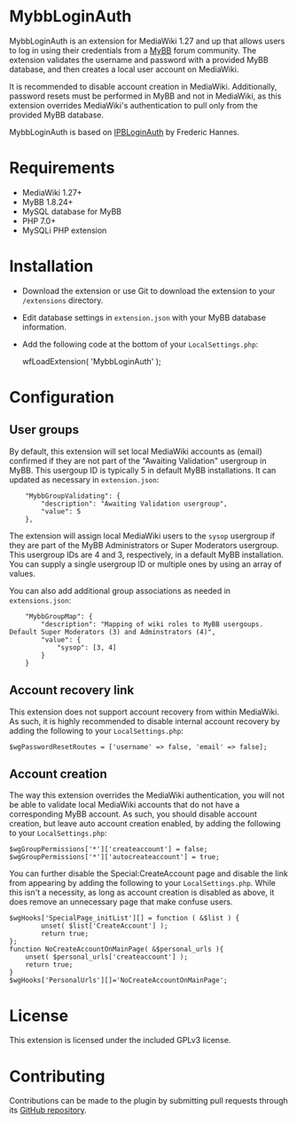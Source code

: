 # MybbLoginAuth

MybbLoginAuth is an extension for MediaWiki 1.27 and up that allows users to log in using their credentials from a [MyBB](https://www.mybb.com) forum community. The extension validates the username and password with a provided MyBB database, and then creates a local user account on MediaWiki.

It is recommended to disable account creation in MediaWiki. Additionally, password resets must be performed in MyBB and not in MediaWiki, as this extension overrides MediaWiki's authentication to pull only from the provided MyBB database.

MybbLoginAuth is based on [IPBLoginAuth](https://www.github.com/FHannes/IPBLoginAuth) by Frederic Hannes.

# Requirements

* MediaWiki 1.27+
* MyBB 1.8.24+
* MySQL database for MyBB
* PHP 7.0+
* MySQLi PHP extension

# Installation

* Download the extension or use Git to download the extension to your `/extensions` directory.
* Edit database settings in `extension.json` with your MyBB database information.
* Add the following code at the bottom of your `LocalSettings.php`:

    wfLoadExtension( 'MybbLoginAuth' );

# Configuration
## User groups

By default, this extension will set local MediaWiki accounts as (email) confirmed if they are not part of the "Awaiting Validation" usergroup in MyBB. This usergoup ID is typically 5 in default MyBB installations. It can updated as necessary in `extension.json`:

        "MybbGroupValidating": {
            "description": "Awaiting Validation usergroup",
            "value": 5
        },

The extension will assign local MediaWiki users to the `sysop` usergroup if they are part of the MyBB Administrators or Super Moderators usergroup. This usergroup IDs are 4 and 3, respectively, in a default MyBB installation. You can supply a single usergroup ID or multiple ones by using an array of values.

You can also add additional group associations as needed in `extensions.json`:

        "MybbGroupMap": {
            "description": "Mapping of wiki roles to MyBB usergoups. Default Super Moderators (3) and Adminstrators (4)",
            "value": {
                "sysop": [3, 4]
            }
        }

## Account recovery link
This extension does not support account recovery from within MediaWiki. As such, it is highly recommended to disable internal account recovery by adding the following to your `LocalSettings.php`:

    $wgPasswordResetRoutes = ['username' => false, 'email' => false];

## Account creation
The way this extension overrides the MediaWiki authentication, you will not be able to validate local MediaWiki accounts that do not have a corresponding MyBB account. As such, you should disable account creation, but leave auto account creation enabled, by adding the following to your `LocalSettings.php`:

    $wgGroupPermissions['*']['createaccount'] = false;
    $wgGroupPermissions['*']['autocreateaccount'] = true;

You can further disable the Special:CreateAccount page and disable the link from appearing by adding the following to your `LocalSettings.php`. While this isn't a necessity, as long as account creation is disabled as above, it does remove an unnecessary page that make confuse users.

    $wgHooks['SpecialPage_initList'][] = function ( &$list ) {
            unset( $list['CreateAccount'] );
            return true;
    };
    function NoCreateAccountOnMainPage( &$personal_urls ){
        unset( $personal_urls['createaccount'] );
        return true;
    }
    $wgHooks['PersonalUrls'][]='NoCreateAccountOnMainPage';


# License
This extension is licensed under the included GPLv3 license.

# Contributing
Contributions can be made to the plugin by submitting pull requests through its [GitHub repository](https://github.com/hierocles/MybbLoginAuth).
